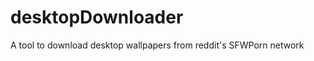 desktopDownloader
=================

A tool to download desktop wallpapers from reddit's SFWPorn network

